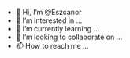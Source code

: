 - 👋 Hi, I’m @Eszcanor
- 👀 I’m interested in ...
- 🌱 I’m currently learning ...
- 💞️ I’m looking to collaborate on ...
- 📫 How to reach me ...

<!---
Eszcanor/Eszcanor is a ✨ special ✨ repository because its `README.md` (this file) appears on your GitHub profile.
You can click the Preview link to take a look at your changes.
--->
